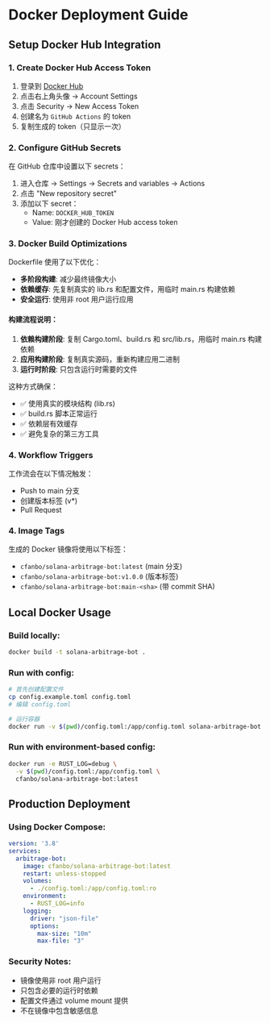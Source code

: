 # Docker Deployment Guide

## Setup Docker Hub Integration

### 1. Create Docker Hub Access Token

1. 登录到 [Docker Hub](https://hub.docker.com)
2. 点击右上角头像 → Account Settings
3. 点击 Security → New Access Token
4. 创建名为 `GitHub Actions` 的 token
5. 复制生成的 token（只显示一次）

### 2. Configure GitHub Secrets

在 GitHub 仓库中设置以下 secrets：

1. 进入仓库 → Settings → Secrets and variables → Actions
2. 点击 "New repository secret"
3. 添加以下 secret：
   - Name: `DOCKER_HUB_TOKEN`
   - Value: 刚才创建的 Docker Hub access token

### 3. Docker Build Optimizations

Dockerfile 使用了以下优化：
- **多阶段构建**: 减少最终镜像大小
- **依赖缓存**: 先复制真实的 lib.rs 和配置文件，用临时 main.rs 构建依赖
- **安全运行**: 使用非 root 用户运行应用

#### 构建流程说明：
1. **依赖构建阶段**: 复制 Cargo.toml、build.rs 和 src/lib.rs，用临时 main.rs 构建依赖
2. **应用构建阶段**: 复制真实源码，重新构建应用二进制
3. **运行时阶段**: 只包含运行时需要的文件

这种方式确保：
- ✅ 使用真实的模块结构 (lib.rs)
- ✅ build.rs 脚本正常运行
- ✅ 依赖层有效缓存
- ✅ 避免复杂的第三方工具

### 4. Workflow Triggers

工作流会在以下情况触发：
- Push to main 分支
- 创建版本标签 (v*)
- Pull Request

### 4. Image Tags

生成的 Docker 镜像将使用以下标签：
- `cfanbo/solana-arbitrage-bot:latest` (main 分支)
- `cfanbo/solana-arbitrage-bot:v1.0.0` (版本标签)
- `cfanbo/solana-arbitrage-bot:main-<sha>` (带 commit SHA)

## Local Docker Usage

### Build locally:
```bash
docker build -t solana-arbitrage-bot .
```

### Run with config:
```bash
# 首先创建配置文件
cp config.example.toml config.toml
# 编辑 config.toml

# 运行容器
docker run -v $(pwd)/config.toml:/app/config.toml solana-arbitrage-bot
```

### Run with environment-based config:
```bash
docker run -e RUST_LOG=debug \
  -v $(pwd)/config.toml:/app/config.toml \
  cfanbo/solana-arbitrage-bot:latest
```

## Production Deployment

### Using Docker Compose:
```yaml
version: '3.8'
services:
  arbitrage-bot:
    image: cfanbo/solana-arbitrage-bot:latest
    restart: unless-stopped
    volumes:
      - ./config.toml:/app/config.toml:ro
    environment:
      - RUST_LOG=info
    logging:
      driver: "json-file"
      options:
        max-size: "10m"
        max-file: "3"
```

### Security Notes:
- 镜像使用非 root 用户运行
- 只包含必要的运行时依赖
- 配置文件通过 volume mount 提供
- 不在镜像中包含敏感信息